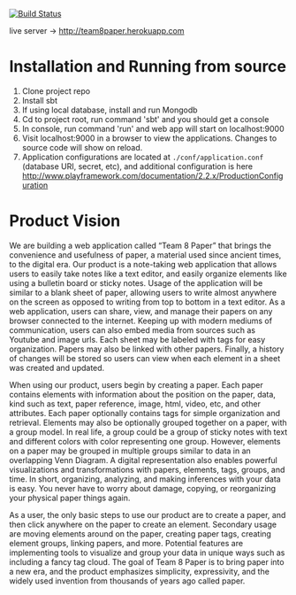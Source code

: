 [![Build Status](https://travis-ci.org/nanop/Team8Paper.png?branch=master)](https://travis-ci.org/nanop/Team8Paper)

live server -> http://team8paper.herokuapp.com

# Installation and Running from source

1. Clone project repo
2. Install sbt
3. If using local database, install and run Mongodb
4. Cd to project root, run command 'sbt' and you should get a console
5. In console, run command 'run' and web app will start on localhost:9000
6. Visit localhost:9000 in a browser to view the applications. Changes to source code will show on reload.
7. Application configurations are located at `./conf/application.conf` (database URI, secret, etc), and additional configuration is here http://www.playframework.com/documentation/2.2.x/ProductionConfiguration

# Product Vision

We are building a web application called “Team 8 Paper” that brings the convenience and usefulness of paper, a material used since ancient times, to the digital era. Our product is a note-taking web application that allows users to easily take notes like a text editor, and easily organize elements like using a bulletin board or sticky notes. Usage of the application will be similar to a blank sheet of paper, allowing users to write almost anywhere on the screen as opposed to writing from top to bottom in a text editor. As a web application, users can share, view, and manage their papers on any browser connected to the internet. Keeping up with modern mediums of communication, users can also embed media from sources such as Youtube and image urls. Each sheet may be labeled with tags for easy organization. Papers may also be linked with other papers. Finally, a history of changes will be stored so users can view when each element in a sheet was created and updated. 
	
When using our product, users begin by creating a paper. Each paper contains elements with information about the position on the paper, data, kind such as text, paper  reference, image, html, video, etc, and other attributes. Each paper optionally contains tags for simple organization and retrieval. Elements may also be optionally grouped together on a paper, with a group model. In real life, a group could be a group of sticky notes with text and different colors with color representing one group. However, elements on a paper may be grouped in multiple groups similar to data in an overlapping Venn Diagram. A digital representation also enables powerful visualizations and transformations with papers, elements, tags, groups, and time. In short, organizing, analyzing, and making inferences with your data is easy. You never have to worry about damage, copying, or reorganizing your physical paper things again. 

As a user, the only basic steps to use our product are to create a paper, and then click anywhere on the paper to create an element. Secondary usage are moving elements around on the paper, creating paper tags, creating element groups, linking papers, and more. Potential features are implementing tools to visualize and group your data in unique ways such as including a fancy tag cloud. The goal of Team 8 Paper is to bring paper into a new era, and the product emphasizes simplicity, expressivity, and the widely used invention from thousands of years ago called paper.
